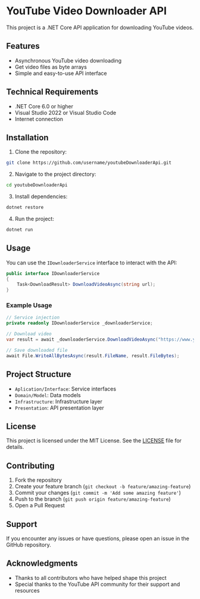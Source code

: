 # YouTube Video Downloader API

This project is a .NET Core API application for downloading YouTube videos.

## Features

- Asynchronous YouTube video downloading
- Get video files as byte arrays
- Simple and easy-to-use API interface

## Technical Requirements

- .NET Core 6.0 or higher
- Visual Studio 2022 or Visual Studio Code
- Internet connection

## Installation

1. Clone the repository:
```bash
git clone https://github.com/username/youtubeDownloaderApi.git
```

2. Navigate to the project directory:
```bash
cd youtubeDownloaderApi
```

3. Install dependencies:
```bash
dotnet restore
```

4. Run the project:
```bash
dotnet run
```

## Usage

You can use the `IDownloaderService` interface to interact with the API:

```csharp
public interface IDownloaderService
{
    Task<DownloadResult> DownloadVideoAsync(string url);
}
```

### Example Usage

```csharp
// Service injection
private readonly IDownloaderService _downloaderService;

// Download video
var result = await _downloaderService.DownloadVideoAsync("https://www.youtube.com/watch?v=VIDEO_ID");

// Save downloaded file
await File.WriteAllBytesAsync(result.FileName, result.FileBytes);
```

## Project Structure

- `Aplication/Interface`: Service interfaces
- `Domain/Model`: Data models
- `Infrastructure`: Infrastructure layer
- `Presentation`: API presentation layer

## License

This project is licensed under the MIT License. See the [LICENSE](LICENSE) file for details.

## Contributing

1. Fork the repository
2. Create your feature branch (`git checkout -b feature/amazing-feature`)
3. Commit your changes (`git commit -m 'Add some amazing feature'`)
4. Push to the branch (`git push origin feature/amazing-feature`)
5. Open a Pull Request

## Support

If you encounter any issues or have questions, please open an issue in the GitHub repository.

## Acknowledgments

- Thanks to all contributors who have helped shape this project
- Special thanks to the YouTube API community for their support and resources
